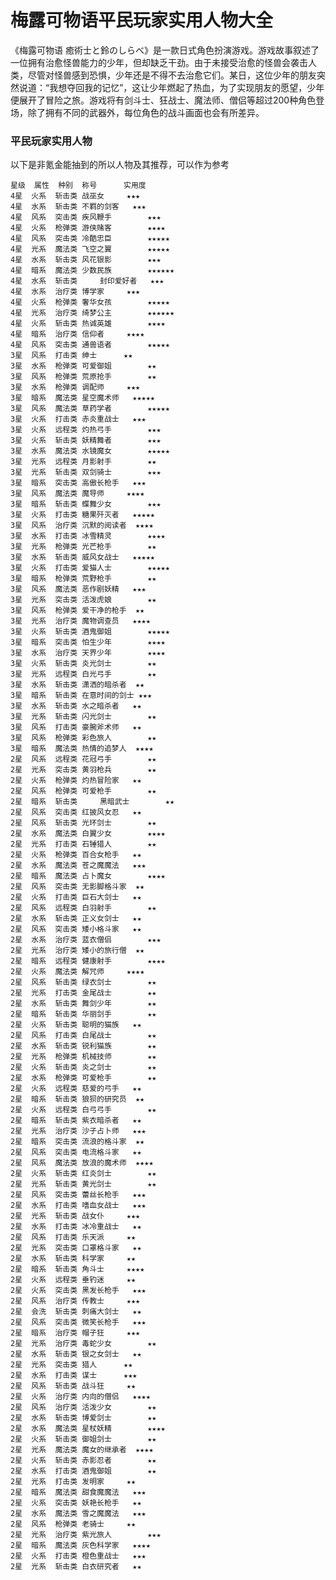 梅露可物语平民玩家实用人物大全
========================

《梅露可物语 癒術士と鈴のしらべ》是一款日式角色扮演游戏。游戏故事叙述了一位拥有治愈怪兽能力的少年，但却缺乏干劲。由于未接受治愈的怪兽会袭击人类，尽管对怪兽感到恐惧，少年还是不得不去治愈它们。某日，这位少年的朋友突然说道：“我想夺回我的记忆”，这让少年燃起了热血，为了实现朋友的愿望，少年便展开了冒险之旅。游戏将有剑斗士、狂战士、魔法师、僧侣等超过200种角色登场，除了拥有不同的武器外，每位角色的战斗画面也会有所差异。

### 平民玩家实用人物

以下是非氪金能抽到的所以人物及其推荐，可以作为参考

    星级	属性	种别	称号		实用度
    4星	火系	斩击类	战巫女		★★★
    4星	水系	斩击类	不羁的剑客	★★★
    4星	风系	突击类	疾风鞭手		★★★
    4星	火系	枪弹类	游侠赌客		★★★★
    4星	风系	突击类	冷酷忠臣		★★★★★
    4星	光系	魔法类	飞空之翼		★★★★★
    4星	水系	斩击类	风花银影		★★★
    4星	暗系	魔法类	少数民族		★★★★★★
    4星	水系	斩击类 	封印爱好者	★★★
    4星	水系	治疗类	博学家		★★★
    4星	火系	枪弹类	奢华女孩		★★★★★
    4星	光系	治疗类	绮梦公主		★★★★★★
    4星	火系	斩击类	热诚英雄		★★★★
    4星	暗系	治疗类	信仰者		★★★★
    4星	风系	突击类	通兽语者		★★★★★
    3星	风系	打击类	绅士		★★
    3星	水系	枪弹类	可爱御姐		★★
    3星	风系	枪弹类	荒原抢手		★★
    3星	水系	枪弹类	调配师		★★★
    3星	暗系	魔法类	星空魔术师	★★★★★
    3星	风系	魔法类	草药学者		★★★★★
    3星	火系	打击类	赤炎重战士	★★★
    3星	火系	远程类	灼热弓手		★★★
    3星	火系	斩击类	妖精舞者		★★★
    3星	水系	魔法类	水镜魔女		★★★★★
    3星	光系	远程类	月影射手		★★
    3星	光系	斩击类	双剑骑士		★★★
    3星	暗系	突击类	高傲长枪手	★★★
    3星	风系	魔法类	魔导师		★★★★
    3星	暗系	斩击类	蝶舞少女		★★★
    3星	火系	打击类	糖果歼灭者	★★★★★
    3星	风系	治疗类	沉默的阅读者	★★★★
    3星	水系	打击类	冰雪精灵		★★★★
    3星	光系	枪弹类	光芒枪手		★★
    3星	水系	斩击类	威风女战士	★★★★★
    3星	火系	打击类	爱猫人士		★★★★★
    3星	暗系	枪弹类	荒野枪手		★★
    3星	风系	魔法类	恶作剧妖精	★★★
    3星	光系	突击类	活泼虎娘		★★
    3星	风系	枪弹类	爱干净的枪手	★★
    3星	光系	治疗类	魔物调查员	★★★★
    3星	火系	斩击类	酒鬼御姐		★★★★★
    3星	暗系	突击类	怕生少年		★★★★
    3星	水系	治疗类	天界少年		★★★★
    3星	火系	斩击类	炎光剑士		★★
    3星	光系	远程类	白光弓手		★★
    3星	水系	斩击类	潇洒的暗杀者	★★
    3星	暗系	斩击类	在意时间的剑士	★★★
    3星	水系	斩击类	水之暗杀者	★★
    3星	光系	斩击类	闪光剑士		★★
    3星	风系	打击类	豪腕斧术师	★★
    3星	风系	枪弹类	彩色旅人		★★
    3星	暗系	魔法类	热情的追梦人	★★★★
    2星	风系	远程类	花冠弓手		★★
    2星	光系	突击类	黄羽枪兵		★★
    2星	火系	枪弹类	灼热冒险家	★★
    2星	风系	枪弹类	可爱枪手		★★
    2星	暗系	斩击类 	黑暗武士		★★
    2星	风系	突击类	红披风女忍	★★
    2星	风系	斩击类	光环剑士		★★
    2星	水系	魔法类	白翼少女		★★★★
    2星	光系	打击类	石锤猎人		★★
    2星	火系	枪弹类	百合女枪手	★★
    2星	水系	魔法类	苍之魔魔法	★★★
    2星	暗系	魔法类	占卜魔女		★★★★
    2星	风系	突击类	无影脚格斗家	★★
    2星	火系	打击类	巨石大剑士	★★
    2星	风系	远程类	白羽射手		★★
    2星	水系	斩击类	正义女剑士	★★
    2星	风系	突击类	矮小格斗家	★★
    2星	水系	治疗类	蓝衣僧侣		★★★
    2星	光系	治疗类	矮小的旅行僧	★★
    2星	暗系	远程类	健康射手		★★★★
    2星	火系	魔法类	解咒师		★★★★
    2星	风系	斩击类	绿衣剑士		★★
    2星	光系	打击类	金尾战士		★★
    2星	水系	斩击类	舞剑少年		★★
    2星	暗系	斩击类	华丽剑手		★★
    2星	火系	斩击类	聪明的猫族	★★
    2星	风系	打击类	白尾战士		★★
    2星	水系	斩击类	锐利猫族		★★
    2星	光系	枪弹类	机械技师		★★
    2星	火系	斩击类	炎之剑士		★★
    2星	水系	枪弹类	可爱枪手		★★
    2星	火系	远程类	慈爱的弓手	★★
    2星	暗系	斩击类	狼狈的研究员	★★
    2星	火系	远程类	白弓弓手		★★
    2星	暗系	斩击类	紫衣暗杀者	★★
    2星	光系	治疗类	沙子占卜师	★★★
    2星	暗系	突击类	流浪的格斗家	★★
    2星	风系	突击类	电流格斗家	★★
    2星	风系	魔法类	放浪的魔术师	★★★★
    2星	火系	斩击类	红炎剑士		★★
    2星	光系	斩击类	黄光剑士		★★
    2星	风系	突击类	蕾丝长枪手	★★★
    2星	水系	打击类	嗜血女战士	★★★
    2星	光系	斩击类	战女仆		★★★
    2星	水系	打击类	冰冷重战士	★★
    2星	风系	打击类	乐天派		★★
    2星	光系	突击类	口罩格斗家	★★
    2星	水系	斩击类	科学家		★★
    2星	暗系	斩击类	角斗士		★★★★
    2星	火系	远程类	垂钓迷		★★
    2星	火系	突击类	黑发长枪手	★★★
    2星	风系	治疗类	传教士		★★★
    2星	会洗	斩击类	刺痛大剑士	★★
    2星	风系	突击类	微笑长枪手	★★★
    2星	暗系	治疗类	帽子狂		★★★
    2星	光系	治疗类	毒蛇少女		★★
    2星	水系	斩击类	银之女剑士	★★
    2星	光系	突击类	猎人		★★
    2星	水系	打击类	谋士		★★★
    2星	风系	斩击类	战斗狂		★★
    2星	火系	治疗类	内向的僧侣	★★★★
    2星	风系	治疗类	活泼少女		★★
    2星	水系	斩击类	博爱剑士		★★
    2星	水系	魔法类	星杖妖精		★★★★
    2星	火系	斩击类	御姐剑士		★★
    2星	光系	魔法类	魔女的继承者	★★★★
    2星	火系	斩击类	赤影忍者		★★
    2星	水系	打击类	酒鬼御姐		★★
    2星	光系	打击类	发明家		★★
    2星	暗系	魔法类	甜食魔魔法	★★★
    2星	火系	突击类	妖艳长枪手	★★
    2星	水系	魔法类	雪之魔魔法	★★★
    2星	风系	枪弹类	老骑士		★★
    2星	光系	治疗类	紫光旅人		★★★
    2星	暗系	魔法类	灰色科学家	★★★★
    2星	火系	打击类	橙色重战士	★★★
    2星	光系	斩击类	白衣研究者	★★
    
